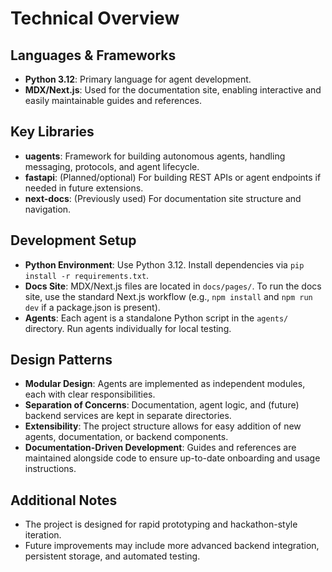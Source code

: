 # Technical Overview

## Languages & Frameworks

- **Python 3.12**: Primary language for agent development.
- **MDX/Next.js**: Used for the documentation site, enabling interactive and easily maintainable guides and references.

## Key Libraries

- **uagents**: Framework for building autonomous agents, handling messaging, protocols, and agent lifecycle.
- **fastapi**: (Planned/optional) For building REST APIs or agent endpoints if needed in future extensions.
- **next-docs**: (Previously used) For documentation site structure and navigation.

## Development Setup

- **Python Environment**: Use Python 3.12. Install dependencies via `pip install -r requirements.txt`.
- **Docs Site**: MDX/Next.js files are located in `docs/pages/`. To run the docs site, use the standard Next.js workflow (e.g., `npm install` and `npm run dev` if a package.json is present).
- **Agents**: Each agent is a standalone Python script in the `agents/` directory. Run agents individually for local testing.

## Design Patterns

- **Modular Design**: Agents are implemented as independent modules, each with clear responsibilities.
- **Separation of Concerns**: Documentation, agent logic, and (future) backend services are kept in separate directories.
- **Extensibility**: The project structure allows for easy addition of new agents, documentation, or backend components.
- **Documentation-Driven Development**: Guides and references are maintained alongside code to ensure up-to-date onboarding and usage instructions.

## Additional Notes

- The project is designed for rapid prototyping and hackathon-style iteration.
- Future improvements may include more advanced backend integration, persistent storage, and automated testing.